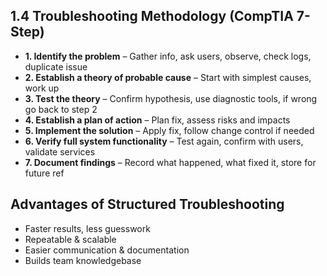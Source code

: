 ## 1.4 Troubleshooting Methodology (CompTIA 7-Step)
- **1. Identify the problem** – Gather info, ask users, observe, check logs, duplicate issue  
- **2. Establish a theory of probable cause** – Start with simplest causes, work up  
- **3. Test the theory** – Confirm hypothesis, use diagnostic tools, if wrong go back to step 2  
- **4. Establish a plan of action** – Plan fix, assess risks and impacts  
- **5. Implement the solution** – Apply fix, follow change control if needed  
- **6. Verify full system functionality** – Test again, confirm with users, validate services  
- **7. Document findings** – Record what happened, what fixed it, store for future ref

## Advantages of Structured Troubleshooting
- Faster results, less guesswork  
- Repeatable & scalable  
- Easier communication & documentation  
- Builds team knowledgebase  
